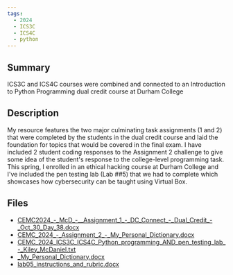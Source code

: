 ```yaml
---
tags:
  - 2024
  - ICS3C
  - ICS4C
  - python
---
```


## Summary

ICS3C and ICS4C courses were combined and connected to an Introduction to Python Programming dual credit course at Durham College

## Description

My resource features the two major culminating task assignments (1 and 2) that were completed by the students in the dual credit course and laid the foundation for topics that would be covered in the final exam. I have included 2 student coding responses to the Assignment 2 challenge to give some idea of the student's response to the college-level programming task. This spring, I enrolled in an ethical hacking course at Durham College and I've included the pen testing lab (Lab ##5) that we had to complete which showcases how cybersecurity can be taught using Virtual Box.

## Files

*   [CEMC2024\_-\_McD\_-\_\_Assignment\_1\_-\_DC\_Connect\_-\_Dual\_Credit\_-\_Oct\_30\_Day\_38.docx](https://www.russellgordon.ca/acse/cemc-cse-resources/resources/Kiley_McDaniel/CEMC2024_-_McD_-__Assignment_1_-_DC_Connect_-_Dual_Credit_-_Oct_30_Day_38.docx)
*   [CEMC\_2024\_-\_Assignment\_2\_-\_My\_Personal\_Dictionary.docx](https://www.russellgordon.ca/acse/cemc-cse-resources/resources/Kiley_McDaniel/CEMC_2024_-_Assignment_2_-_My_Personal_Dictionary.docx)
*   [CEMC\_2024\_ICS3C\_ICS4C\_Python\_programming\_AND\_pen\_testing\_lab\_-\_Kiley\_McDaniel.txt](https://www.russellgordon.ca/acse/cemc-cse-resources/resources/Kiley_McDaniel/CEMC_2024_ICS3C_ICS4C_Python_programming_AND_pen_testing_lab_-_Kiley_McDaniel.txt)
*   [\_My\_Personal\_Dictionary.docx](https://www.russellgordon.ca/acse/cemc-cse-resources/resources/Kiley_McDaniel/_My_Personal_Dictionary.docx)
*   [lab05\_instructions\_and\_rubric.docx](https://www.russellgordon.ca/acse/cemc-cse-resources/resources/Kiley_McDaniel/lab05_instructions_and_rubric.docx)
